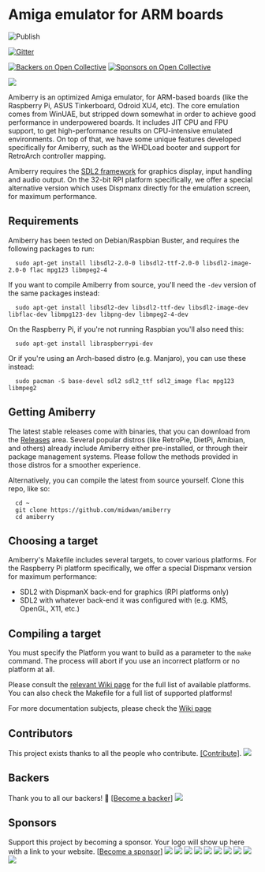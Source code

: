 # Amiga emulator for ARM boards

![Publish](https://vsrm.dev.azure.com/BlitterStudio/_apis/public/Release/badge/982ec411-61fe-404f-a8c8-6ee76182cead/1/2)

[![Gitter](https://badges.gitter.im/amiberry/Amiberry.svg)](https://gitter.im/amiberry/Amiberry?utm_source=badge&utm_medium=badge&utm_campaign=pr-badge)

[![Backers on Open Collective](https://opencollective.com/amiberry/backers/badge.svg)](#backers) [![Sponsors on Open Collective](https://opencollective.com/amiberry/sponsors/badge.svg)](#sponsors)

![](https://i2.wp.com/blitterstudio.com/wp-content/uploads/2020/01/Logo-v3-1.png?resize=768%2C543&ssl=1)

Amiberry is an optimized Amiga emulator, for ARM-based boards (like the Raspberry Pi, ASUS Tinkerboard, Odroid XU4, etc). The core emulation comes from WinUAE, but stripped down somewhat in order to achieve good performance in underpowered boards. It includes JIT CPU and FPU support, to get high-performance results on CPU-intensive emulated environments. On top of that, we have some unique features developed specifically for Amiberry, such as the WHDLoad booter and support for RetroArch controller mapping.

Amiberry requires the [SDL2 framework](https://libsdl.org) for graphics display, input handling and audio output. On the 32-bit RPI platform specifically, we offer a special alternative version which uses Dispmanx directly for the emulation screen, for maximum performance.

## Requirements

Amiberry has been tested on Debian/Raspbian Buster, and requires the following packages to run:

      sudo apt-get install libsdl2-2.0-0 libsdl2-ttf-2.0-0 libsdl2-image-2.0-0 flac mpg123 libmpeg2-4

If you want to compile Amiberry from source, you'll need the `-dev` version of the same packages instead:

      sudo apt-get install libsdl2-dev libsdl2-ttf-dev libsdl2-image-dev libflac-dev libmpg123-dev libpng-dev libmpeg2-4-dev

On the Raspberry Pi, if you're not running Raspbian you'll also need this:

      sudo apt-get install libraspberrypi-dev

Or if you're using an Arch-based distro (e.g. Manjaro), you can use these instead:

      sudo pacman -S base-devel sdl2 sdl2_ttf sdl2_image flac mpg123 libmpeg2

## Getting Amiberry

The latest stable releases come with binaries, that you can download from the [Releases](https://github.com/midwan/amiberry/releases) area.
Several popular distros (like RetroPie, DietPi, Amibian, and others) already include Amiberry either pre-installed, or through their package management systems.
Please follow the methods provided in those distros for a smoother experience.

Alternatively, you can compile the latest from source yourself. Clone this repo, like so:

      cd ~
      git clone https://github.com/midwan/amiberry
      cd amiberry

## Choosing a target

Amiberry's Makefile includes several targets, to cover various platforms. For the Raspberry Pi platform specifically, we offer a special Dispmanx version for maximum performance:

- SDL2 with DispmanX back-end for graphics (RPI platforms only)
- SDL2 with whatever back-end it was configured with (e.g. KMS, OpenGL, X11, etc.)

## Compiling a target

You must specify the Platform you want to build as a parameter to the `make` command. The process will abort if you use an incorrect platform or no platform at all.

Please consult the [relevant Wiki page](https://github.com/midwan/amiberry/wiki/Available-Platforms) for the full list of available platforms.
You can also check the Makefile for a full list of supported platforms!

For more documentation subjects, please check the [Wiki page](https://github.com/midwan/amiberry/wiki)

## Contributors

This project exists thanks to all the people who contribute. [[Contribute]](../.github/CONTRIBUTING.md).
<a href="graphs/contributors"><img src="https://opencollective.com/amiberry/contributors.svg?width=890" /></a>

## Backers

Thank you to all our backers! 🙏 [[Become a backer](https://opencollective.com/amiberry#backer)]
<a href="https://opencollective.com/amiberry#backers" target="_blank"><img src="https://opencollective.com/amiberry/backers.svg?width=890"></a>

## Sponsors

Support this project by becoming a sponsor. Your logo will show up here with a link to your website. [[Become a sponsor](https://opencollective.com/amiberry#sponsor)]
<a href="https://opencollective.com/amiberry/sponsor/0/website" target="_blank"><img src="https://opencollective.com/amiberry/sponsor/0/avatar.svg"></a>
<a href="https://opencollective.com/amiberry/sponsor/1/website" target="_blank"><img src="https://opencollective.com/amiberry/sponsor/1/avatar.svg"></a>
<a href="https://opencollective.com/amiberry/sponsor/2/website" target="_blank"><img src="https://opencollective.com/amiberry/sponsor/2/avatar.svg"></a>
<a href="https://opencollective.com/amiberry/sponsor/3/website" target="_blank"><img src="https://opencollective.com/amiberry/sponsor/3/avatar.svg"></a>
<a href="https://opencollective.com/amiberry/sponsor/4/website" target="_blank"><img src="https://opencollective.com/amiberry/sponsor/4/avatar.svg"></a>
<a href="https://opencollective.com/amiberry/sponsor/5/website" target="_blank"><img src="https://opencollective.com/amiberry/sponsor/5/avatar.svg"></a>
<a href="https://opencollective.com/amiberry/sponsor/6/website" target="_blank"><img src="https://opencollective.com/amiberry/sponsor/6/avatar.svg"></a>
<a href="https://opencollective.com/amiberry/sponsor/7/website" target="_blank"><img src="https://opencollective.com/amiberry/sponsor/7/avatar.svg"></a>
<a href="https://opencollective.com/amiberry/sponsor/8/website" target="_blank"><img src="https://opencollective.com/amiberry/sponsor/8/avatar.svg"></a>
<a href="https://opencollective.com/amiberry/sponsor/9/website" target="_blank"><img src="https://opencollective.com/amiberry/sponsor/9/avatar.svg"></a>

